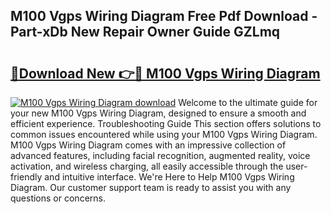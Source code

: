 ## M100 Vgps Wiring Diagram Free Pdf Download - Part-xDb New Repair Owner Guide GZLmq

# <h2><a href="http://dfumj2.blite.top/?on=M100+Vgps+Wiring+Diagram">🔗Download New 👉🔴 M100 Vgps Wiring Diagram</a></h2>

[![M100 Vgps Wiring Diagram download](https://i.imgur.com/lujVjoI.png)](http://dfumj2.blite.top/?on=M100+Vgps+Wiring+Diagram)
Welcome to the ultimate guide for your new M100 Vgps Wiring Diagram, designed to ensure a smooth and efficient experience. Troubleshooting Guide This section offers solutions to common issues encountered while using your M100 Vgps Wiring Diagram. M100 Vgps Wiring Diagram comes with an impressive collection of advanced features, including facial recognition, augmented reality, voice activation, and wireless charging, all easily accessible through the user-friendly and intuitive interface. We're Here to Help M100 Vgps Wiring Diagram. Our customer support team is ready to assist you with any questions or concerns.
